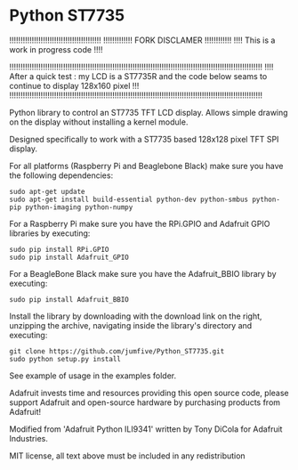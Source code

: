 Python ST7735
=======================
!!!!!!!!!!!!!!!!!!!!!!!!!!!!!!!!!!!!!!!!!
!!!!!!!!!!!!! FORK DISCLAMER !!!!!!!!!!!!
!!!! This is a work in progress code !!!!

!!!!!!!!!!!!!!!!!!!!!!!!!!!!!!!!!!!!!!!!!!!!!!!!!!!!!!!!!!!!!!!!!!!!!!!!!!!!!!!!!!!!!!!!!!!!!!!!!!!!!!!!!!!!!!!!!
!!!! After a quick test : my LCD is a ST7735R and the code below seams to continue to display 128x160 pixel   !!!
!!!!!!!!!!!!!!!!!!!!!!!!!!!!!!!!!!!!!!!!!!!!!!!!!!!!!!!!!!!!!!!!!!!!!!!!!!!!!!!!!!!!!!!!!!!!!!!!!!!!!!!!!!!!!!!!!

Python library to control an ST7735 TFT LCD display.  Allows simple drawing on the display without installing a kernel module.


Designed specifically to work with a ST7735 based 128x128 pixel TFT SPI display.

For all platforms (Raspberry Pi and Beaglebone Black) make sure you have the following dependencies:

````
sudo apt-get update
sudo apt-get install build-essential python-dev python-smbus python-pip python-imaging python-numpy
````

For a Raspberry Pi make sure you have the RPi.GPIO and Adafruit GPIO libraries by executing:

````
sudo pip install RPi.GPIO
sudo pip install Adafruit_GPIO
````

For a BeagleBone Black make sure you have the Adafruit_BBIO library by executing:

````
sudo pip install Adafruit_BBIO
````

Install the library by downloading with the download link on the right, unzipping the archive, navigating inside the library's directory and executing:

````
git clone https://github.com/jumfive/Python_ST7735.git
sudo python setup.py install
````

See example of usage in the examples folder.

Adafruit invests time and resources providing this open source code, please support Adafruit and open-source hardware by purchasing products from Adafruit!

Modified from 'Adafruit Python ILI9341' written by Tony DiCola for Adafruit Industries.

MIT license, all text above must be included in any redistribution

